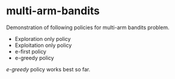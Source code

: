 # multi-arm-bandits
Demonstration of following policies for multi-arm bandits problem.
* Exploration only policy
* Exploitation only policy
* e-first policy
* e-greedy policy

_e-greedy_ policy works best so far.
